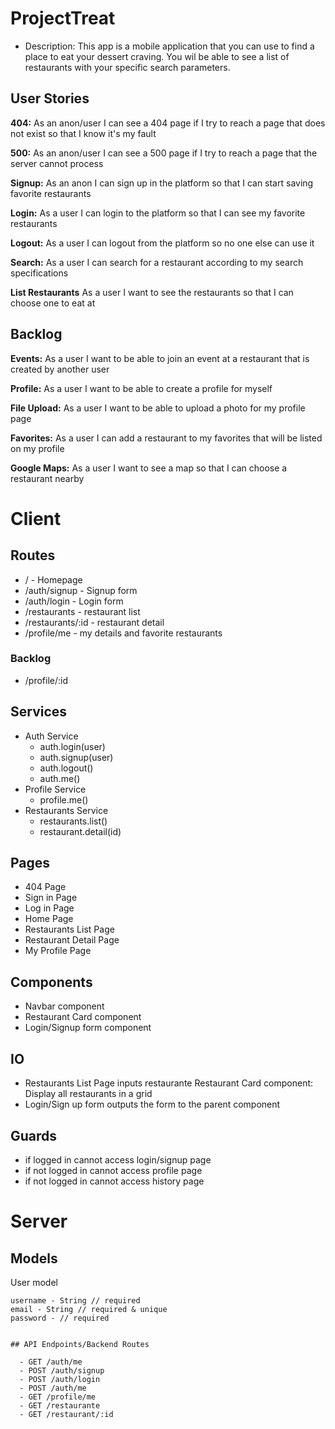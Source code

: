 # ProjectTreat

- Description: This app is a mobile application that you can use to find a place to eat your dessert craving. You wil be able   to see a list of restaurants with your specific search parameters.

## User Stories

  **404:** As an anon/user I can see a 404 page if I try to reach a page that does not exist so that I know it's my fault
  
  **500:** As an anon/user I can see a 500 page if I try to reach a page that the server cannot process
  
  **Signup:** As an anon I can sign up in the platform so that I can start saving favorite restaurants
  
  **Login:** As a user I can login to the platform so that I can see my favorite restaurants
  
  **Logout:** As a user I can logout from the platform so no one else can use it
  
  **Search:** As a user I can search for a restaurant according to my search specifications

  **List Restaurants** As a user I want to see the restaurants so that I can choose one to eat at
  

## Backlog

  **Events:** As a user I want to be able to join an event at a restaurant that is created by another user
  
  **Profile:** As a user I want to be able to create a profile for myself
  
  **File Upload:** As a user I want to be able to upload a photo for my profile page
  
  **Favorites:** As a user I can add a restaurant to my favorites that will be listed on my profile

  **Google Maps:** As a user I want to see a map so that I can choose a restaurant nearby
  
# Client

## Routes

  - / - Homepage
  - /auth/signup - Signup form
  - /auth/login - Login form
  - /restaurants - restaurant list
  - /restaurants/:id - restaurant detail
  - /profile/me - my details and favorite restaurants

  ### Backlog

  - /profile/:id

## Services

- Auth Service
  - auth.login(user)
  - auth.signup(user)
  - auth.logout()
  - auth.me()
- Profile Service
  - profile.me()
- Restaurants Service
  - restaurants.list()
  - restaurant.detail(id)   

## Pages

- 404 Page
- Sign in Page
- Log in Page
- Home Page
- Restaurants List Page
- Restaurant Detail Page
- My Profile Page

## Components

- Navbar component
- Restaurant Card component
- Login/Signup form component

## IO

- Restaurants List Page inputs restaurante Restaurant Card component: Display all restaurants in a grid
- Login/Sign up form outputs the form to the parent component

## Guards

- if logged in cannot access login/signup page
- if not logged in cannot access profile page
- if not logged in cannot access history page

# Server

## Models

  User model

  ```
  username - String // required
  email - String // required & unique
  password - // required
  ```

```

## API Endpoints/Backend Routes

  - GET /auth/me
  - POST /auth/signup
  - POST /auth/login
  - POST /auth/me
  - GET /profile/me
  - GET /restaurante
  - GET /restaurant/:id
